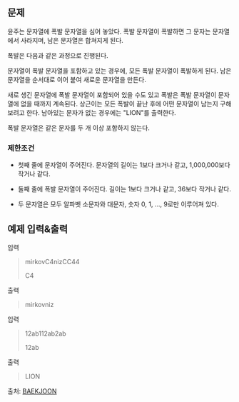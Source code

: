 ## 문제

윤주는 문자열에 폭발 문자열을 심어 놓았다. 폭발 문자열이 폭발하면 그 문자는 문자열에서 사라지며, 남은 문자열은 합쳐지게 된다.

폭발은 다음과 같은 과정으로 진행된다.

문자열이 폭발 문자열을 포함하고 있는 경우에, 모든 폭발 문자열이 폭발하게 된다. 남은 문자열을 순서대로 이어 붙여 새로운 문자열을 만든다.

새로 생긴 문자열에 폭발 문자열이 포함되어 있을 수도 있고 폭발은 폭발 문자열이 문자열에 없을 때까지 계속된다.
상근이는 모든 폭발이 끝난 후에 어떤 문자열이 남는지 구해보려고 한다. 남아있는 문자가 없는 경우에는 "LION"를 출력한다.

폭발 문자열은 같은 문자를 두 개 이상 포함하지 않는다.

### 제한조건
* 첫째 줄에 문자열이 주어진다. 문자열의 길이는 1보다 크거나 같고, 1,000,000보다 작거나 같다.

* 둘째 줄에 폭발 문자열이 주어진다. 길이는 1보다 크거나 같고, 36보다 작거나 같다.

* 두 문자열은 모두 알파벳 소문자와 대문자, 숫자 0, 1, ..., 9로만 이루어져 있다.

## 예제 입력&출력

입력 
> mirkovC4nizCC44
> 
> C4

출력
> mirkovniz

입력 
> 12ab112ab2ab
> 
> 12ab

출력
> LION

출처: [BAEKJOON](https://www.acmicpc.net/problem/9935)